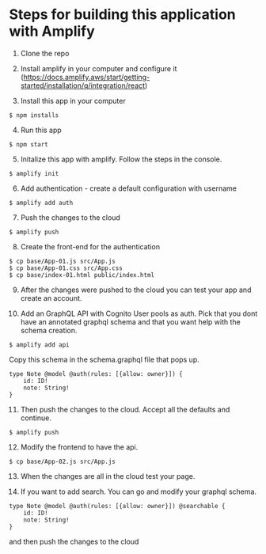 # Steps for building this application with Amplify

1. Clone the repo

2. Install amplify in your computer and configure it (https://docs.amplify.aws/start/getting-started/installation/q/integration/react)

3. Install this app in your computer

```
$ npm installs
```

4. Run this app

```
$ npm start
```

5. Initalize this app with amplify. Follow the steps in the console.

```
$ amplify init
```

6. Add authentication - create a default configuration with username

```
$ amplify add auth
```

7. Push the changes to the cloud

```
$ amplify push
```

8. Create the front-end for the authentication

```
$ cp base/App-01.js src/App.js
$ cp base/App-01.css src/App.css
$ cp base/index-01.html public/index.html
```

9. After the changes were pushed to the cloud you can test your app and create an account.

10. Add an GraphQL API with Cognito User pools as auth. Pick that you dont have an annotated graphql schema and that you want help with the schema creation.

```
$ amplify add api
```

Copy this schema in the schema.graphql file that pops up.

```
type Note @model @auth(rules: [{allow: owner}]) {
	id: ID!
	note: String!
}
```

11. Then push the changes to the cloud. Accept all the defaults and continue.

```
$ amplify push
```

12. Modify the frontend to have the api.

```
$ cp base/App-02.js src/App.js
```

13. When the changes are all in the cloud test your page.

14. If you want to add search. You can go and modify your graphql schema.

```
type Note @model @auth(rules: [{allow: owner}]) @searchable {
	id: ID!
	note: String!
}
```

and then push the changes to the cloud

